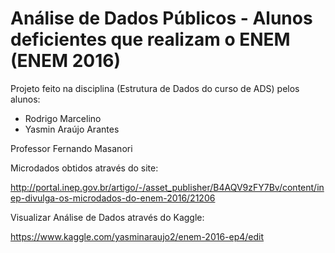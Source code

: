 # Análise de Dados Públicos - Alunos deficientes que realizam o ENEM (ENEM 2016) 

Projeto feito na disciplina (Estrutura de Dados do curso de ADS) pelos alunos:

 - Rodrigo Marcelino
 - Yasmin Araújo Arantes

Professor Fernando Masanori 

Microdados obtidos através do site:

http://portal.inep.gov.br/artigo/-/asset_publisher/B4AQV9zFY7Bv/content/inep-divulga-os-microdados-do-enem-2016/21206

Visualizar Análise de Dados através do Kaggle:

https://www.kaggle.com/yasminaraujo2/enem-2016-ep4/edit


